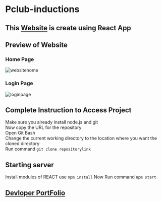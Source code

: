 # Pclub-inductions
## This [Website](https://chiranjivikeshav.github.io/Pclub-inductions/) is create using React App
## Preview of Website
### Home Page
![websitehome](https://user-images.githubusercontent.com/117706982/219934391-bf5e5ef8-4a3e-4b30-b517-d2774d5b40a3.png)
### Login Page
![loginpage](https://user-images.githubusercontent.com/117706982/219934431-0ffe4c85-34dc-42c5-b768-24d369f4dedb.png)
## Complete Instruction to Access Project

   Make sure you already install node.js and git<br>
   Now copy the URL for the repository<br>
   Open Git Bash<br>
   Change the current working directory to the location where you want the cloned directory <br>
   Run command `git clone repositorylink`
## Starting server
   Install modules of REACT use `npm install`
   Now Run command `npm start`
 ## [Devloper PortFolio](https://chiranjivikeshav.github.io/portfolio/)  
